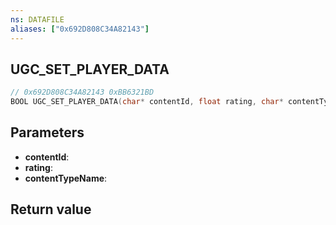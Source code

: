 ```yaml
---
ns: DATAFILE
aliases: ["0x692D808C34A82143"]
---
```

## UGC_SET_PLAYER_DATA

```c
// 0x692D808C34A82143 0xBB6321BD
BOOL UGC_SET_PLAYER_DATA(char* contentId, float rating, char* contentTypeName);
```

## Parameters
* **contentId**:
* **rating**:
* **contentTypeName**:

## Return value
